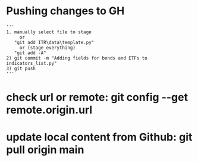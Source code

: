 # Pushing changes to GH
    '''
    1. manually select file to stage
         or
       "git add ITR\data\template.py"
         or (stage everything)
       "git add -A"
    2) git commit -m "Adding fields for bonds and ETFs to indicators_list.py"
    3) git push
    '''

# check url or remote: git config --get remote.origin.url

# update local content from Github: git pull origin main